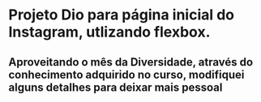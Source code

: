 # Projeto Dio para página inicial do Instagram, utlizando flexbox.

## Aproveitando o mês da Diversidade, através do conhecimento adquirido no curso, modifiquei alguns detalhes para deixar mais pessoal 
